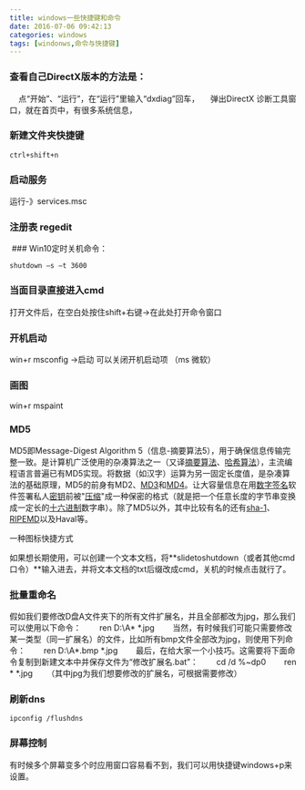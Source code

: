 ```yaml
---
title: windows一些快捷键和命令
date: 2016-07-06 09:42:13
categories: windows
tags: [windonws,命令与快捷键]
---
```


### 查看自己DirectX版本的方法是：

    点“开始”、“运行”，在“运行”里输入“dxdiag”回车，
    弹出DirectX 诊断工具窗口，就在首页中，有很多系统信息，

### 新建文件夹快捷键 

`ctrl+shift+n`

### 启动服务 

运行-》services.msc

<!-- more -->

### 注册表 regedit 

 ### Win10定时关机命令：

`shutdown –s –t 3600`

### 当面目录直接进入cmd

打开文件后，在空白处按住shift+右键->在此处打开命令窗口

### 开机启动

win+r msconfig ->启动 可以关闭开机启动项 （ms 微软）

### 画图

win+r mspaint

### MD5

﻿MD5即Message-Digest Algorithm 5（信息-摘要算法5），用于确保信息传输完整一致。是计算机广泛使用的杂凑算法之一（又译[摘要算法](http://baike.baidu.com/view/10961371.htm)、[哈希算法](http://baike.baidu.com/view/273836.htm)），主流编程语言普遍已有MD5实现。将数据（如汉字）运算为另一固定长度值，是杂凑算法的基础原理，MD5的前身有MD2、[MD3](http://baike.baidu.com/view/2535629.htm)和[MD4](http://baike.baidu.com/view/444142.htm)。让大容量信息在用[数字签名](http://baike.baidu.com/view/7626.htm)软件签署私人[密钥](http://baike.baidu.com/view/934.htm)前被"[压缩](http://baike.baidu.com/subview/786588/12546221.htm)"成一种保密的格式（就是把一个任意长度的字节串变换成一定长的[十六进制](http://baike.baidu.com/view/230306.htm)数字串）。除了MD5以外，其中比较有名的还有[sha-1](http://baike.baidu.com/view/94209.htm)、[RIPEMD](http://baike.baidu.com/view/260854.htm)以及Haval等。

一种图标快捷方式

如果想长期使用，可以创建一个文本文档，将**slidetoshutdown（或者其他cmd口令）**输入进去，并将文本文档的txt后缀改成cmd，关机的时候点击就行了。

### 批量重命名

假如我们要修改D盘A文件夹下的所有文件扩展名，并且全部都改为jpg，那么我们可以使用以下命令：
　　ren D:\A\* *.jpg
　　当然，有时候我们可能只需要修改某一类型（同一扩展名）的文件，比如所有bmp文件全部改为jpg，则使用下列命令：
　　ren D:\A\*.bmp *.jpg
　　最后，在给大家一个小技巧。这需要将下面命令复制到新建文本中并保存文件为“修改扩展名.bat”：
　　cd /d %~dp0
　　ren * *.jpg
　　（其中jpg为我们想要修改的扩展名，可根据需要修改）

### 刷新dns

`ipconfig /flushdns`



### 屏幕控制

有时候多个屏幕变多个时应用窗口容易看不到，我们可以用快捷键windows+p来设置。